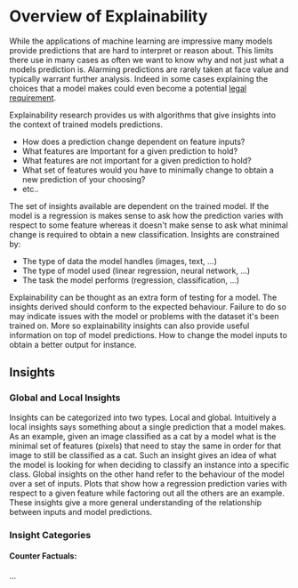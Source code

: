 # Overview of Explainability

While the applications of machine learning are impressive many models provide predictions that are hard to interpret or reason about. This limits there use in many cases as often we want to know why and not just what a models prediction is. Alarming predictions are rarely taken at face value and typically warrant further analysis. Indeed in some cases explaining the choices that a model makes could even become a potential [legal requirement](https://arxiv.org/pdf/1711.00399.pdf).

Explainability research provides us with algorithms that give insights into the context of trained models predictions.

- How does a prediction change dependent on feature inputs?
- What features are Important for a given prediction to hold?
- What features are not important for a given prediction to hold?
- What set of features would you have to minimally change to obtain a new prediction of your choosing?
- etc..

The set of insights available are dependent on the trained model. If the model is a regression is makes sense to ask how the prediction varies with respect to some feature whereas it doesn't make sense to ask what minimal change is required to obtain a new classification. Insights are constrained by:

- The type of data the model handles (images, text, ...)
- The type of model used (linear regression, neural network, ...)
- The task the model performs (regression, classification, ...)

Explainability can be thought as an extra form of testing for a model. The insights derived should conform to the expected behaviour. Failure to do so may indicate issues with the model or problems with the dataset it's been trained on. More so explainability insights can also provide useful information on top of model predictions. How to change the model inputs to obtain a better output for instance.


## Insights

### Global and Local Insights

Insights can be categorized into two types. Local and global. Intuitively a local insights says something about a single prediction that a model makes. As an example, given an image classified as a cat by a model what is the minimal set of features (pixels) that need to stay the same in order for that image to still be classified as a cat. Such an insight gives an idea of what the model is looking for when deciding to classify an instance into a specific class. Global insights on the other hand refer to the behaviour of the model over a set of inputs. Plots that show how a regression prediction varies with respect to a given feature while factoring out all the others are an example. These insights give a more general understanding of the relationship between inputs and model predictions.

### Insight Categories

#### Counter Factuals:

...

